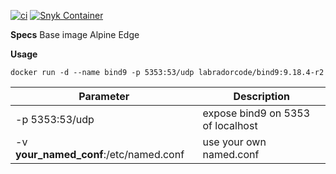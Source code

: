 [![ci](https://github.com/labradorcode/bind9-docker/actions/workflows/docker-image.yml/badge.svg?branch=main)](https://github.com/labradorcode/bind9-docker/actions/workflows/docker-image.yml)
[![Snyk Container](https://github.com/labradorcode/bind9-docker/actions/workflows/snyk-container.yml/badge.svg?branch=main)](https://github.com/labradorcode/bind9-docker/actions/workflows/snyk-container.yml)

**Specs**
Base image Alpine Edge


**Usage**

`docker run -d --name bind9 -p 5353:53/udp labradorcode/bind9:9.18.4-r2`

| Parameter | Description |
| --------- | ----------- |
| -p 5353:53/udp | expose bind9 on 5353 of localhost |
| -v __your_named_conf__:/etc/named.conf | use your own named.conf |
